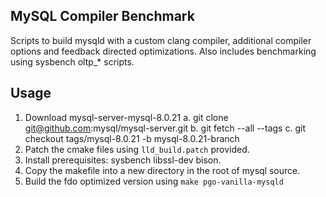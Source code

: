## MySQL Compiler Benchmark
Scripts to build mysqld with a custom clang compiler, additional compiler options and feedback directed optimizations.
Also includes benchmarking using sysbench oltp_* scripts.

## Usage 
1. Download mysql-server-mysql-8.0.21
  a. git clone git@github.com:mysql/mysql-server.git
  b. git fetch --all --tags
  c. git checkout tags/mysql-8.0.21 -b mysql-8.0.21-branch
2. Patch the cmake files using `lld_build.patch` provided.
3. Install prerequisites: sysbench libssl-dev bison. 
4. Copy the makefile into a new directory in the root of mysql source.
5. Build the fdo optimized version using `make pgo-vanilla-mysqld`
